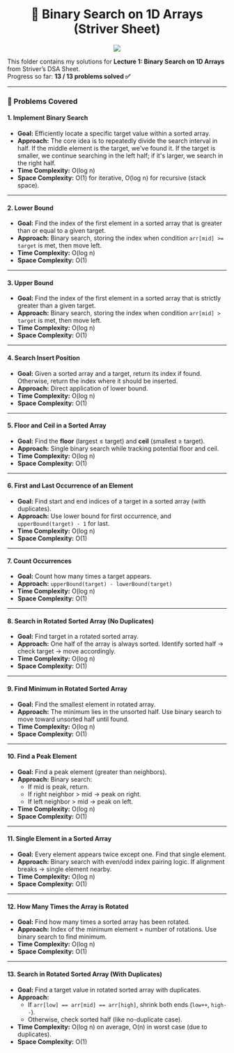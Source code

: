<h1 align="center">🚀 Binary Search on 1D Arrays (Striver Sheet)</h1>

<p align="center">
  <img src="https://img.shields.io/badge/Binary%20Search-13%2F13-brightgreen?style=for-the-badge" />
</p>

This folder contains my solutions for **Lecture 1: Binary Search on 1D Arrays** from Striver’s DSA Sheet.  
Progress so far: **13 / 13 problems solved ✅**

---

### 📌 Problems Covered

#### 1. Implement Binary Search
- **Goal:** Efficiently locate a specific target value within a sorted array.
- **Approach:** The core idea is to repeatedly divide the search interval in half. If the middle element is the target, we've found it. If the target is smaller, we continue searching in the left half; if it's larger, we search in the right half.
- **Time Complexity:** O(log n)
- **Space Complexity:** O(1) for iterative, O(log n) for recursive (stack space).

---

#### 2. Lower Bound
- **Goal:** Find the index of the first element in a sorted array that is greater than or equal to a given target.
- **Approach:** Binary search, storing the index when condition `arr[mid] >= target` is met, then move left.
- **Time Complexity:** O(log n)
- **Space Complexity:** O(1)

---

#### 3. Upper Bound
- **Goal:** Find the index of the first element in a sorted array that is strictly greater than a given target.
- **Approach:** Binary search, storing the index when condition `arr[mid] > target` is met, then move left.
- **Time Complexity:** O(log n)
- **Space Complexity:** O(1)

---

#### 4. Search Insert Position
- **Goal:** Given a sorted array and a target, return its index if found. Otherwise, return the index where it should be inserted.
- **Approach:** Direct application of lower bound.
- **Time Complexity:** O(log n)
- **Space Complexity:** O(1)

---

#### 5. Floor and Ceil in a Sorted Array
- **Goal:** Find the **floor** (largest ≤ target) and **ceil** (smallest ≥ target).
- **Approach:** Single binary search while tracking potential floor and ceil.
- **Time Complexity:** O(log n)
- **Space Complexity:** O(1)

---

#### 6. First and Last Occurrence of an Element
- **Goal:** Find start and end indices of a target in a sorted array (with duplicates).
- **Approach:** Use lower bound for first occurrence, and `upperBound(target) - 1` for last.
- **Time Complexity:** O(log n)
- **Space Complexity:** O(1)

---

#### 7. Count Occurrences
- **Goal:** Count how many times a target appears.
- **Approach:** `upperBound(target) - lowerBound(target)`
- **Time Complexity:** O(log n)
- **Space Complexity:** O(1)

---

#### 8. Search in Rotated Sorted Array (No Duplicates)
- **Goal:** Find target in a rotated sorted array.
- **Approach:** One half of the array is always sorted. Identify sorted half → check target → move accordingly.
- **Time Complexity:** O(log n)
- **Space Complexity:** O(1)

---

#### 9. Find Minimum in Rotated Sorted Array
- **Goal:** Find the smallest element in rotated array.
- **Approach:** The minimum lies in the unsorted half. Use binary search to move toward unsorted half until found.
- **Time Complexity:** O(log n)
- **Space Complexity:** O(1)

---

#### 10. Find a Peak Element
- **Goal:** Find a peak element (greater than neighbors).
- **Approach:** Binary search:  
  - If mid is peak, return.  
  - If right neighbor > mid → peak on right.  
  - If left neighbor > mid → peak on left.
- **Time Complexity:** O(log n)
- **Space Complexity:** O(1)

---

#### 11. Single Element in a Sorted Array
- **Goal:** Every element appears twice except one. Find that single element.
- **Approach:** Binary search with even/odd index pairing logic. If alignment breaks → single element nearby.
- **Time Complexity:** O(log n)
- **Space Complexity:** O(1)

---

#### 12. How Many Times the Array is Rotated
- **Goal:** Find how many times a sorted array has been rotated.
- **Approach:** Index of the minimum element = number of rotations. Use binary search to find minimum.
- **Time Complexity:** O(log n)
- **Space Complexity:** O(1)

---

#### 13. Search in Rotated Sorted Array (With Duplicates)
- **Goal:** Find a target value in rotated sorted array with duplicates.
- **Approach:**  
  - If `arr[low] == arr[mid] == arr[high]`, shrink both ends (`low++`, `high--`).  
  - Otherwise, check sorted half (like no-duplicate case).  
- **Time Complexity:** O(log n) on average, O(n) in worst case (due to duplicates).  
- **Space Complexity:** O(1)
